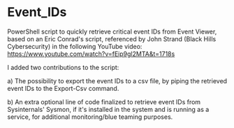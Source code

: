 # Event_IDs
PowerShell script to quickly retrieve critical event IDs from Event Viewer, based on an Eric Conrad's script, referenced by John Strand (Black Hills Cybersecurity) in the following YouTube video: https://www.youtube.com/watch?v=fEip9gl2MTA&t=1718s

I added two contributions to the script:


   a) The possibility to export the event IDs to a csv file, by piping the retrieved event IDs to the Export-Csv command.
   
   b) An extra optional line of code finalized to retrieve event IDs from Sysinternals' Sysmon, if it's installed in the system and is running as a service, for additional monitoring/blue teaming purposes.
